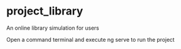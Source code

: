# project_library
An online library simulation for users

Open a command terminal and execute ng serve to run the project
